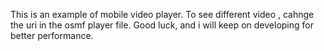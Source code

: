 This is an example of mobile video player.
To see different video , cahnge the uri in the osmf player file.
Good luck, and i will keep on developing for better performance.
